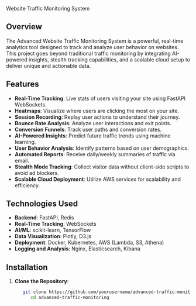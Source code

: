  Website Traffic Monitoring System  

## Overview  
The Advanced Website Traffic Monitoring System is a powerful, real-time analytics tool designed to track and analyze user behavior on websites. This project goes beyond traditional traffic monitoring by integrating AI-powered insights, stealth tracking capabilities, and a scalable cloud setup to deliver unique and actionable data.  

## Features  
- **Real-Time Tracking**: Live stats of users visiting your site using FastAPI WebSockets.  
- **Heatmaps**: Visualize where users are clicking the most on your site.  
- **Session Recording**: Replay user actions to understand their journey.  
- **Bounce Rate Analysis**: Analyze user interactions and exit points.  
- **Conversion Funnels**: Track user paths and conversion rates.  
- **AI-Powered Insights**: Predict future traffic trends using machine learning.  
- **User Behavior Analysis**: Identify patterns based on user demographics.  
- **Automated Reports**: Receive daily/weekly summaries of traffic via email.  
- **Stealth Mode Tracking**: Collect visitor data without client-side scripts to avoid ad blockers.  
- **Scalable Cloud Deployment**: Utilize AWS services for scalability and efficiency.  

## Technologies Used  
- **Backend**: FastAPI, Redis 
- **Real-Time Tracking**: WebSockets  
- **AI/ML**: scikit-learn, TensorFlow  
- **Data Visualization**: Plotly, D3.js  
- **Deployment**: Docker, Kubernetes, AWS (Lambda, S3, Athena)  
- **Logging and Analysis**: Nginx, Elasticsearch, Kibana  

## Installation  
1. **Clone the Repository**:  
   ```bash  
      git clone https://github.com/yourusername/advanced-traffic-monitoring.git  
         cd advanced-traffic-monitoring
